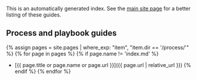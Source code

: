 This is an automatically generated index.  See the [main site page](../) for a better listing of these guides.

## Process and playbook guides
<!---
The below Jekyll liquid code will auto generate the contents of this index page.
It simply lists out links to the files in this directory.
If you add a new file in this directory it will be automatically added.
--!>

{% assign pages = site.pages | where_exp: "item", "item.dir == '/process/'" %}
{% for page in pages %}
{% if page.name != 'index.md' %}
<!-- do not correct this whitespace -->
- [{{ page.title or page.name or page.url }}]({{ page.url | relative_url }})
{% endif %}
{% endfor %}

